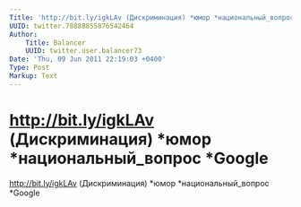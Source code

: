 ```yaml
---
Title: 'http://bit.ly/igkLAv (Дискриминация) *юмор *национальный_вопрос *Google'
UUID: twitter.78888855876542464
Author:
    Title: Balancer
    UUID: twitter.user.balancer73
Date: 'Thu, 09 Jun 2011 22:19:03 +0400'
Type: Post
Markup: Text
---
```


# http://bit.ly/igkLAv (Дискриминация) *юмор *национальный_вопрос *Google

http://bit.ly/igkLAv (Дискриминация) *юмор
*национальный_вопрос *Google